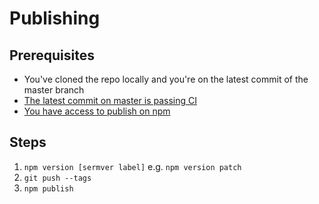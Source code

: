 # Publishing

## Prerequisites

* You've cloned the repo locally and you're on the latest commit of the master branch
* [The latest commit on master is passing CI](https://github.com/treasure-data/eslint-plugin-td/commits/master)
* [You have access to publish on npm](https://www.npmjs.com/package/eslint-plugin-td/access)

## Steps

1. `npm version [sermver label]` e.g. `npm version patch`
2. `git push --tags`
3. `npm publish`
